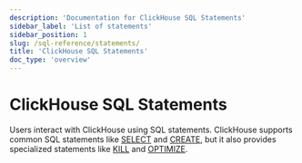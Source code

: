 ```yaml
---
description: 'Documentation for ClickHouse SQL Statements'
sidebar_label: 'List of statements'
sidebar_position: 1
slug: /sql-reference/statements/
title: 'ClickHouse SQL Statements'
doc_type: 'overview'
---
```


# ClickHouse SQL Statements

Users interact with ClickHouse using SQL statements. ClickHouse supports common SQL statements like [SELECT](select/index.md) and [CREATE](create/index.md), but it also provides specialized statements like [KILL](kill.md) and [OPTIMIZE](optimize.md).
